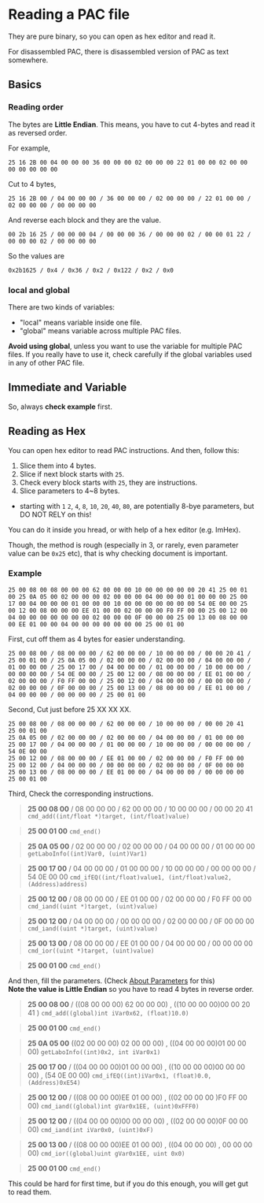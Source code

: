 # Reading a PAC file

They are pure binary, so you can open as hex editor and read it.

For disassembled PAC, there is disassembled version of PAC as text somewhere.

## Basics

### Reading order

The bytes are **Little Endian**. This means, you have to cut 4-bytes and read it as reversed order.

For example,

`25 16 2B 00 04 00 00 00 36 00 00 00 02 00 00 00 22 01 00 00 02 00 00 00 00 00 00 00`

Cut to 4 bytes,

`25 16 2B 00 / 04 00 00 00 / 36 00 00 00 / 02 00 00 00 / 22 01 00 00 / 02 00 00 00 / 00 00 00 00`

And reverse each block and they are the value.

`00 2b 16 25 / 00 00 00 04 / 00 00 00 36 / 00 00 00 02 / 00 00 01 22 / 00 00 00 02 / 00 00 00 00`

So the values are

`0x2b1625 / 0x4 / 0x36 / 0x2 / 0x122 / 0x2 / 0x0 `

### local and global

There are two kinds of variables:

- "local" means variable inside one file.
- "global" means variable across multiple PAC files.

**Avoid using global**, unless you want to use the variable for multiple PAC files. If you really have to use it, check carefully if the global variables used in any of other PAC file.

## Immediate and Variable

So, always **check example** first.

## Reading as Hex

You can open hex editor to read PAC instructions. And then, follow this:

1. Slice them into 4 bytes.
2. Slice if next block starts with `25`.
3. Check every block starts with `25`, they are instructions.
4. Slice parameters to 4~8 bytes.
  - starting with `1` `2`, `4`, `8`, `10`, `20`, `40`, `80`, are potentially 8-bye parameters, but DO NOT RELY on this!

You can do it inside you hread, or with help of a hex editor (e.g. ImHex).

Though, the method is rough (especially in 3, or rarely, even parameter value can be `0x25` etc), that is why checking document is important.

### Example

```
25 00 08 00 08 00 00 00 62 00 00 00 10 00 00 00 00 00 20 41 25 00 01 00 25 0A 05 00 02 00 00 00 02 00 00 00 04 00 00 00 01 00 00 00 25 00 17 00 04 00 00 00 01 00 00 00 10 00 00 00 00 00 00 00 54 0E 00 00 25 00 12 00 08 00 00 00 EE 01 00 00 02 00 00 00 F0 FF 00 00 25 00 12 00 04 00 00 00 00 00 00 00 02 00 00 00 0F 00 00 00 25 00 13 00 08 00 00 00 EE 01 00 00 04 00 00 00 00 00 00 00 25 00 01 00
```

First, cut off them as 4 bytes for easier understanding.

```
25 00 08 00 / 08 00 00 00 / 62 00 00 00 / 10 00 00 00 / 00 00 20 41 / 25 00 01 00 / 25 0A 05 00 / 02 00 00 00 / 02 00 00 00 / 04 00 00 00 / 01 00 00 00 / 25 00 17 00 / 04 00 00 00 / 01 00 00 00 / 10 00 00 00 / 00 00 00 00 / 54 0E 00 00 / 25 00 12 00 / 08 00 00 00 / EE 01 00 00 / 02 00 00 00 / F0 FF 00 00 / 25 00 12 00 / 04 00 00 00 / 00 00 00 00 / 02 00 00 00 / 0F 00 00 00 / 25 00 13 00 / 08 00 00 00 / EE 01 00 00 / 04 00 00 00 / 00 00 00 00 / 25 00 01 00
```

Second, Cut just before 25 XX XX XX.

```
25 00 08 00 / 08 00 00 00 / 62 00 00 00 / 10 00 00 00 / 00 00 20 41
25 00 01 00
25 0A 05 00 / 02 00 00 00 / 02 00 00 00 / 04 00 00 00 / 01 00 00 00
25 00 17 00 / 04 00 00 00 / 01 00 00 00 / 10 00 00 00 / 00 00 00 00 / 54 0E 00 00
25 00 12 00 / 08 00 00 00 / EE 01 00 00 / 02 00 00 00 / F0 FF 00 00 
25 00 12 00 / 04 00 00 00 / 00 00 00 00 / 02 00 00 00 / 0F 00 00 00
25 00 13 00 / 08 00 00 00 / EE 01 00 00 / 04 00 00 00 / 00 00 00 00
25 00 01 00
```

Third, Check the corresponding instructions.

> **25 00 08 00** / 08 00 00 00 / 62 00 00 00 / 10 00 00 00 / 00 00 20 41 
> `cmd_add((int/float *)target, (int/float)value)`

> **25 00 01 00**
> `cmd_end()`

> **25 0A 05 00** / 02 00 00 00 / 02 00 00 00 / 04 00 00 00 / 01 00 00 00
> `getLaboInfo((int)Var0, (uint)Var1)`

> **25 00 17 00** / 04 00 00 00 / 01 00 00 00 / 10 00 00 00 / 00 00 00 00 / 54 0E 00 00
> `cmd_ifEQ((int/float)value1, (int/float)value2, (Address)address)`

> **25 00 12 00** / 08 00 00 00 / EE 01 00 00 / 02 00 00 00 / F0 FF 00 00 
> `cmd_iand((uint *)target, (uint)value)`

> **25 00 12 00** / 04 00 00 00 / 00 00 00 00 / 02 00 00 00 / 0F 00 00 00
> `cmd_iand((uint *)target, (uint)value)`

> **25 00 13 00** / 08 00 00 00 / EE 01 00 00 / 04 00 00 00 / 00 00 00 00
> `cmd_ior((uint *)target, (uint)value)`

> **25 00 01 00**
> `cmd_end()`

And then, fill the parameters. (Check [About Parameters](./about-parameters.md) for this)<br>
**Note the value is Little Endian** so you have to read 4 bytes in reverse order.

> **25 00 08 00** / ((08 00 00 00) 62 00 00 00) , ((10 00 00 00)00 00 20 41 )
> `cmd_add((global)int iVar0x62, (float)10.0)`

> **25 00 01 00**
> `cmd_end()`

> **25 0A 05 00** ((02 00 00 00) 02 00 00 00) , ((04 00 00 00)01 00 00 00)
> `getLaboInfo((int)0x2, int iVar0x1)`

> **25 00 17 00** / ((04 00 00 00)01 00 00 00) , ((10 00 00 00)00 00 00 00) , (54 0E 00 00)
> `cmd_ifEQ((int)iVar0x1, (float)0.0, (Address)0xE54)`

> **25 00 12 00** / ((08 00 00 00)EE 01 00 00) , ((02 00 00 00 )F0 FF 00 00) 
> `cmd_iand((global)int gVar0x1EE, (uint)0xFFF0)`

> **25 00 12 00** / ((04 00 00 00)00 00 00 00) , ((02 00 00 00)0F 00 00 00)
> `cmd_iand(int iVar0x0, (uint)0xF)`

> **25 00 13 00** / ((08 00 00 00)EE 01 00 00) , ((04 00 00 00) , 00 00 00 00)
> `cmd_ior((global)uint gVar0x1EE, uint 0x0)`

> **25 00 01 00**
> `cmd_end()`


This could be hard for first time, but if you do this enough, you will get gut to read them.

